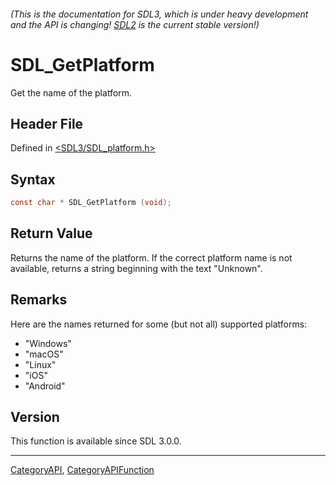 ###### (This is the documentation for SDL3, which is under heavy development and the API is changing! [SDL2](https://wiki.libsdl.org/SDL2/) is the current stable version!)
# SDL_GetPlatform

Get the name of the platform.

## Header File

Defined in [<SDL3/SDL_platform.h>](https://github.com/libsdl-org/SDL/blob/main/include/SDL3/SDL_platform.h)

## Syntax

```c
const char * SDL_GetPlatform (void);

```

## Return Value

Returns the name of the platform. If the correct platform name is not
available, returns a string beginning with the text "Unknown".

## Remarks

Here are the names returned for some (but not all) supported platforms:

- "Windows"
- "macOS"
- "Linux"
- "iOS"
- "Android"

## Version

This function is available since SDL 3.0.0.

----
[CategoryAPI](CategoryAPI), [CategoryAPIFunction](CategoryAPIFunction)

